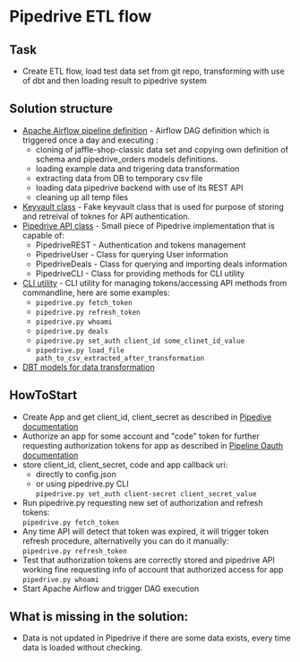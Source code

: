 # Pipedrive ETL flow

## Task
* Create ETL flow, load test data set from git repo, transforming with use of dbt and then loading result to pipedrive system

## Solution structure
* [Apache Airflow pipeline definition](./airflow_dag.py) - Airflow DAG definition which is triggered once a day and executing :
    * cloning of jaffle-shop-classic data set and copying own definition of schema and pipedrive_orders models definitions.
    * loading example data and trigering data transformation
    * extracting data from DB to temporary csv file
    * loading data pipedrive backend with use of its REST API
    * cleaning up all temp files
* [Keyvault class](./modules/keyvault.py) - Fake keyvault class that is used for purpose of storing and retreival of toknes for API authentication.
* [Pipedrive API class](./modules/pipedriveapi.py) - Small piece of Pipedrive implementation that is capable of:
    * PipedriveREST - Authentication and tokens management
    * PipedriveUser - Class for querying User information
    * PipedriveDeals - Class for querying and importing deals information
    * PipedriveCLI - Class for providing methods for CLI utility
* [CLI utility](./pipedrive.py) - CLI utility for managing tokens/accessing API methods from commandline, here are some examples:
    * `pipedrive.py fetch_token`
    * `pipedrive.py refresh_token`
    * `pipedrive.py whoami`
    * `pipedrive.py deals`
    * `pipedrive.py set_auth client_id some_clinet_id_value`
    * `pipedrive.py load_file path_to_csv_extracted_after_transformation`
* [DBT models for data transformation](./dbt_models/pipedrive_orders.sql)


## HowToStart
* Create App and get client_id, client_secret as described in [Pipedive documentation](https://pipedrive.readme.io/docs/marketplace-creating-a-proper-app)
* Authorize an app for some account and "code" token for further requesting authorization tokens for app as described in [Pipeline Oauth documentation](https://pipedrive.readme.io/docs/marketplace-oauth-authorization#step-1-requesting-authorization)
* store client_id, client_secret, code and app callback uri:
    * directly to config.json
    * or using pipedrive.py CLI<br />
    `pipedrive.py set_auth client-secret client_secret_value`
* Run pipedrive.py requesting new set of authorization and refresh tokens:<br />
`pipedrive.py fetch_token`
* Any time API will detect that token was expired, it will trigger token refresh procedure, alternativelly you can do it manually:<br />
`pipedrive.py refresh_token`
* Test that authorization tokens are correctly stored and pipedrive API working fine requesting info of account that authorized access for app <br />
`pipedrive.py whoami`
* Start Apache Airflow and trigger DAG execution

## What is missing in the solution:
* Data is not updated in Pipedrive if there are some data exists, every time data is loaded without checking.
